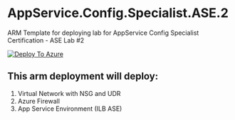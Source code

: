 # AppService.Config.Specialist.ASE.2
ARM Template for deploying lab for AppService Config Specialist Certification - ASE Lab #2

[![Deploy To Azure](https://aka.ms/deploytoazurebutton)](https://portal.azure.com/#create/Microsoft.Template/uri/https%3A%2F%2Fraw.githubusercontent.com%2Famymcel%2FAppService.Config.Specialist.ASE.2%2Fmain%2Fazuredeploy.json)


## This arm deployment will deploy:

1.	Virtual Network with NSG and UDR
2.	Azure Firewall
3.	App Service Environment (ILB ASE)
